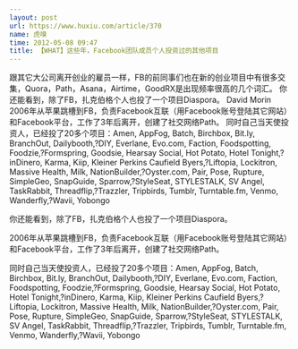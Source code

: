 ```yaml
---
layout: post
url: https://www.huxiu.com/article/370
name: 虎嗅
time: 2012-05-08 09:47
title: 【WHAT】这些年，Facebook团队成员个人投资过的其他项目
---
```

跟其它大公司离开创业的雇员一样，FB的前同事们也在新的创业项目中有很多交集，Quora，Path，Asana，Airtime，GoodRX是出现频率很高的几个词汇。 你还能看到，除了FB，扎克伯格个人也投了一个项目Diaspora。 David Morin 2006年从苹果跳槽到FB，负责Facebook互联（用Facebook账号登陆其它网站）和Facebook平台，工作了3年后离开，创建了社交网络Path。 同时自己当天使投资人，已经投了20多个项目：Amen, AppFog, Batch, Birchbox, Bit.ly, BranchOut, Dailybooth,?DIY, Everlane, Evo.com, Faction, Foodspotting, Foodzie,?Formspring, Goodsie, Hearsay Social, Hot Potato, Hotel Tonight,?inDinero, Karma, Kiip, Kleiner Perkins Caufield Byers,?Liftopia, Lockitron, Massive Health, Milk, NationBuilder,?Oyster.com, Pair, Pose, Rupture, SimpleGeo, SnapGuide, Sparrow,?StyleSeat, STYLESTALK, SV Angel, TaskRabbit, Threadflip,?Trazzler, Tripbirds, Tumblr, Turntable.fm, Venmo, Wanderfly,?Wavii, Yobongo

你还能看到，除了FB，扎克伯格个人也投了一个项目Diaspora。

2006年从苹果跳槽到FB，负责Facebook互联（用Facebook账号登陆其它网站）和Facebook平台，工作了3年后离开，创建了社交网络Path。

同时自己当天使投资人，已经投了20多个项目：Amen, AppFog, Batch, Birchbox, Bit.ly, BranchOut, Dailybooth,?DIY, Everlane, Evo.com, Faction, Foodspotting, Foodzie,?Formspring, Goodsie, Hearsay Social, Hot Potato, Hotel Tonight,?inDinero, Karma, Kiip, Kleiner Perkins Caufield Byers,?Liftopia, Lockitron, Massive Health, Milk, NationBuilder,?Oyster.com, Pair, Pose, Rupture, SimpleGeo, SnapGuide, Sparrow,?StyleSeat, STYLESTALK, SV Angel, TaskRabbit, Threadflip,?Trazzler, Tripbirds, Tumblr, Turntable.fm, Venmo, Wanderfly,?Wavii, Yobongo

